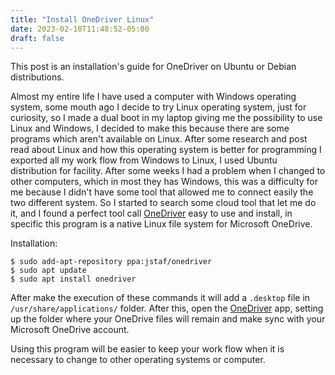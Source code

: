 ```yaml
---
title: "Install OneDriver Linux"
date: 2023-02-10T11:48:52-05:00
draft: false
---
```


This post is an installation's guide for OneDriver on Ubuntu or Debian distributions.

Almost my entire life I have used a computer with Windows operating system, some mouth ago I decide to try Linux operating system, just for curiosity, so I made a dual boot in my laptop giving me the possibility to use Linux and Windows, I decided to make this because there are some programs which aren't available on Linux. After some research and post read about Linux and how this operating system is better for programming I exported all my work flow from Windows to Linux, I used Ubuntu distribution for facility. After some weeks I had a problem when I changed to other computers, which in most they has Windows, this was a difficulty for me because I didn't have some tool that allowed me to connect easily the two different system. So I started to search some cloud tool that let me do it, and I found a perfect tool call [OneDriver](https://github.com/jstaf/onedriver#onedriver) easy to use and install, in specific this program is a native Linux file system for Microsoft OneDrive.

Installation:

``` 
$ sudo add-apt-repository ppa:jstaf/onedriver
$ sudo apt update
$ sudo apt install onedriver
```

After make the execution of these commands it will add a `.desktop` file in `/usr/share/applications/` folder. After this, open the [OneDriver](https://github.com/jstaf/onedriver#onedriver) app, setting up the folder where your OneDrive files will remain and make sync with your Microsoft OneDrive account.

Using this program will be easier to keep your work flow when it is necessary to change to other operating systems or computer.
